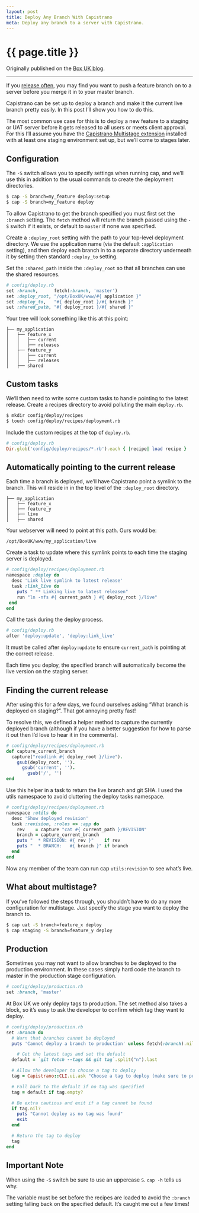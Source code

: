```yaml
---
layout: post
title: Deploy Any Branch With Capistrano
meta: Deploy any branch to a server with Capistrano.
---
```


# {{ page.title }}

Originally published on the [Box UK blog](http://www.boxuk.com/blog/deploy-any-branch-with-capistrano).

---

If you [release often](http://www.boxuk.com/blog/towards-faster-releases), you may find you want to push a feature branch on to a server before you merge it in to your master branch.

Capistrano can be set up to deploy a branch and make it the current live branch pretty easily. In this post I’ll show you how to do this.

The most common use case for this is to deploy a new feature to a staging or UAT server before it gets released to all users or meets client approval. For this I’ll assume you have the [Capistrano Multistage extension](https://github.com/capistrano/capistrano/wiki/2.x-Multistage-Extension) installed with at least one staging environment set up, but we’ll come to stages later.

## Configuration

The `-S` switch allows you to specify settings when running cap, and we’ll use this in addition to the usual commands to create the deployment directories.


```sh
$ cap -S branch=my_feature deploy:setup
$ cap -S branch=my_feature deploy
```

To allow Capistrano to get the branch specified you must first set the `:branch` setting. The `fetch` method will return the branch passed using the `-S` switch if it exists, or default to `master` if none was specified.

Create a `:deploy_root` setting with the path to your top-level deployment directory. We use the application name (via the default `:application` setting), and then deploy each branch in to a separate directory underneath it by setting then standard `:deploy_to` setting.

Set the `:shared_path` inside the `:deploy_root` so that all branches can use the shared resources.

```ruby
# config/deploy.rb
set :branch,      fetch(:branch, 'master')
set :deploy_root, "/opt/BoxUK/www/#{ application }"
set :deploy_to,   "#{ deploy_root }/#{ branch }"
set :shared_path, "#{ deploy_root }/#{ shared }"
```

Your tree will look something like this at this point:

```
├── my_application
│   ├── feature_x
│   │   ├── current
│   │   ├── releases
│   ├── feature_y
│   │   ├── current
│   │   ├── releases
│   ├── shared
```

## Custom tasks

We’ll then need to write some custom tasks to handle pointing to the latest release. Create a recipes directory to avoid polluting the main `deploy.rb`.

```sh
$ mkdir config/deploy/recipes
$ touch config/deploy/recipes/deployment.rb
```

Include the custom recipes at the top of `deploy.rb`.

```ruby
# config/deploy.rb
Dir.glob('config/deploy/recipes/*.rb').each { |recipe| load recipe }
```

## Automatically pointing to the current release

Each time a branch is deployed, we’ll have Capistrano point a symlink to the branch. This will reside in in the top level of the `:deploy_root` directory.

```
├── my_application
│   ├── feature_x
│   ├── feature_y
│   ├── live
│   ├── shared
```

Your webserver will need to point at this path. Ours would be:

```
/opt/BoxUK/www/my_application/live
```

Create a task to update where this symlink points to each time the staging server is deployed.

```ruby
# config/deploy/recipes/deployment.rb
namespace :deploy do
  desc 'Link live symlink to latest release'
  task :link_live do
    puts " ** Linking live to latest releasen"
    run "ln -nfs #{ current_path } #{ deploy_root }/live"
 end
end
```

Call the task during the deploy process.

```ruby
# config/deploy.rb
after 'deploy:update', 'deploy:link_live'
```

It must be called after `deploy:update` to ensure `current_path` is pointing at the correct release.

Each time you deploy, the specified branch will automatically become the live version on the staging server.

## Finding the current release

After using this for a few days, we found ourselves asking “What branch is deployed on staging?”. That got annoying pretty fast!

To resolve this, we defined a helper method to capture the currently deployed branch (although if you have a better suggestion for how to parse it out then I’d love to hear it in the comments).


```ruby
# config/deploy/recipes/deployment.rb
def capture_current_branch
  capture("readlink #{ deploy_root }/live").
    gsub(deploy_root, '').
      gsub('current', '').
        gsub('/', '')
end
```

Use this helper in a task to return the live branch and git SHA. I used the utils namespace to avoid cluttering the deploy tasks namespace.

```ruby
# config/deploy/recipes/deployment.rb
namespace :utils do
  desc 'Show deployed revision'
  task :revision, :roles => :app do
    rev    = capture "cat #{ current_path }/REVISION"
    branch = capture_current_branch
    puts "  * REVISION: #{ rev }"    if rev
    puts "  * BRANCH:   #{ branch }" if branch
  end
end
```

Now any member of the team can run cap `utils:revision` to see what’s live.

## What about multistage?

If you’ve followed the steps through, you shouldn’t have to do any more configuration for multistage. Just specify the stage you want to deploy the branch to.

```sh
$ cap uat -S branch=feature_x deploy
$ cap staging -S branch=feature_y deploy
```

## Production

Sometimes you may not want to allow branches to be deployed to the production environment. In these cases simply hard code the branch to master in the production stage configuration.

```ruby
# config/deploy/production.rb
set :branch, 'master'
```

At Box UK we only deploy tags to production. The set method also takes a block, so it’s easy to ask the developer to confirm which tag they want to deploy.

```ruby
# config/deploy/production.rb
set :branch do
  # Warn that branches cannot be deployed
  puts 'Cannot deploy a branch to production' unless fetch(:branch).nil?

    # Get the latest tags and set the default
  default = `git fetch --tags && git tag`.split("n").last

  # Allow the developer to choose a tag to deploy
  tag = Capistrano::CLI.ui.ask "Choose a tag to deploy (make sure to push the tag first): [Default: #{ default }] "

  # Fall back to the default if no tag was specified
  tag = default if tag.empty?

  # Be extra cautious and exit if a tag cannot be found
  if tag.nil?
    puts "Cannot deploy as no tag was found"
    exit
  end

  # Return the tag to deploy
  tag
end
```

## Important Note

When using the `-S` switch be sure to use an uppercase `S`. `cap -h` tells us why.

The variable must be set before the recipes are loaded to avoid the `:branch` setting falling back on the specified default. It’s caught me out a few times!
